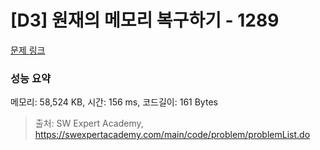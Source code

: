 # [D3] 원재의 메모리 복구하기 - 1289 

[문제 링크](https://swexpertacademy.com/main/code/problem/problemDetail.do?contestProbId=AV19AcoKI9sCFAZN) 

### 성능 요약

메모리: 58,524 KB, 시간: 156 ms, 코드길이: 161 Bytes



> 출처: SW Expert Academy, https://swexpertacademy.com/main/code/problem/problemList.do